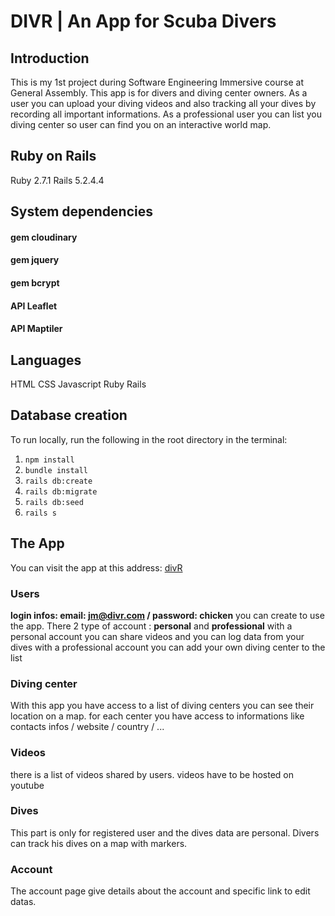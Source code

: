 # DIVR | An App for Scuba Divers

## Introduction

This is my 1st project during Software Engineering Immersive course at General Assembly.
This app is for divers and diving center owners. As a user you can upload your diving videos and also tracking all your dives by recording all important informations.
As a professional user you can list you diving center so user can find you on an interactive world map.

## Ruby on Rails
  Ruby 2.7.1
  Rails 5.2.4.4

## System dependencies
  #### gem cloudinary
  #### gem jquery
  #### gem bcrypt
  #### API Leaflet
  #### API Maptiler

## Languages
  HTML
  CSS
  Javascript
  Ruby
  Rails

## Database creation
To run locally, run the following in the root directory in the terminal:
1. `npm install`
2. `bundle install`
3. `rails db:create`
4. `rails db:migrate`
5. `rails db:seed`
6. `rails s`

## The App
  You can visit the app at this address: [divR](https://divr-app.herokuapp.com/scubas)
  ### Users
  **login infos: email: jm@divr.com / password: chicken**
  you can create to use the app. There 2 type of account : **personal** and **professional**
  with a personal account you can share videos and you can log data from your dives
  with a professional account you can add your own diving center to the list
  ### Diving center
  With this app you have access to a list of diving centers you can see their location on a map.
  for each center you have access to informations like contacts infos / website / country / ...
  ### Videos
  there is a list of videos shared by users. videos have to be hosted on youtube
  ### Dives
  This part is only for registered user and the dives data are personal. Divers can track his dives on a map with markers.
  ### Account
  The account page give details about the account and specific link to edit datas.
